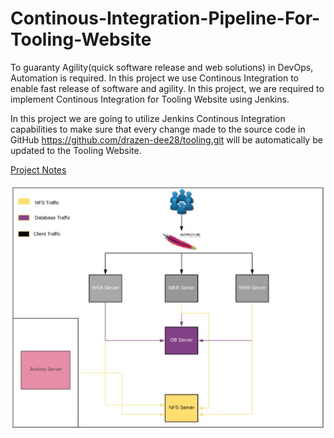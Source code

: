# Continous-Integration-Pipeline-For-Tooling-Website



To guaranty Agility(quick software release and web solutions) in DevOps, Automation is required. In this project we use Continous Integration to enable fast release of software and agility. In this project, we are required to implement Continous Integration for Tooling Website using Jenkins.


In this project we are going to utilize Jenkins Continous Integration capabilities to make sure that every change made to the source code in GitHub https://github.com/drazen-dee28/tooling.git will be automatically be updated to the Tooling Website.

[Project Notes]()


![](ciarch.jpg)